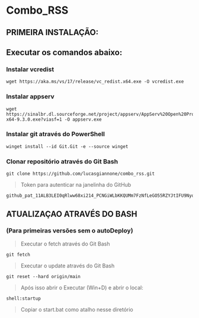 # Combo_RSS

## PRIMEIRA INSTALAÇÃO:

## Executar os comandos abaixo:
### Instalar vcredist
```
wget https://aka.ms/vs/17/release/vc_redist.x64.exe -O vcredist.exe
```
### Instalar appserv
```
wget https://sinalbr.dl.sourceforge.net/project/appserv/AppServ%20Open%20Project/9.3.0/appserv-x64-9.3.0.exe?viasf=1 -O appserv.exe
```

### Instalar git através do PowerShell

```
winget install --id Git.Git -e --source winget
```

### Clonar repositório através do Git Bash

```
git clone https://github.com/lucasgiannone/combo_rss.git
```

> Token para autenticar na janelinha do GitHub
```
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
```

## ATUALIZAÇAO ATRAVÉS DO BASH
### (Para primeiras versões sem o autoDeploy)

> Executar o fetch através do Git Bash
```
git fetch
```
> Executar o update através do Git Bash
```
git reset --hard origin/main
```
> Após isso abrir o Executar (Win+D) e abrir o local:
```
shell:startup
```
> Copiar o start.bat como atalho nesse diretório
